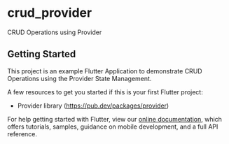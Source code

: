# crud_provider

CRUD Operations using Provider

## Getting Started

This project is an example Flutter Application to demonstrate CRUD Operations using the Provider State Management.

A few resources to get you started if this is your first Flutter project:

- Provider library (https://pub.dev/packages/provider)

For help getting started with Flutter, view our
[online documentation](https://flutter.dev/docs), which offers tutorials,
samples, guidance on mobile development, and a full API reference.
